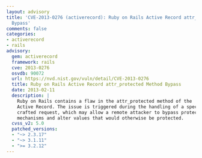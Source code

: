 ```yaml
---
layout: advisory
title: 'CVE-2013-0276 (activerecord): Ruby on Rails Active Record attr_protected Method
  Bypass'
comments: false
categories:
- activerecord
- rails
advisory:
  gem: activerecord
  framework: rails
  cve: 2013-0276
  osvdb: 90072
  url: https://nvd.nist.gov/vuln/detail/CVE-2013-0276
  title: Ruby on Rails Active Record attr_protected Method Bypass
  date: 2013-02-11
  description: |
    Ruby on Rails contains a flaw in the attr_protected method of the
    Active Record. The issue is triggered during the handling of a specially
    crafted request, which may allow a remote attacker to bypass protection
    mechanisms and alter values that would otherwise be protected.
  cvss_v2: 5.0
  patched_versions:
  - "~> 2.3.17"
  - "~> 3.1.11"
  - ">= 3.2.12"
---
```

